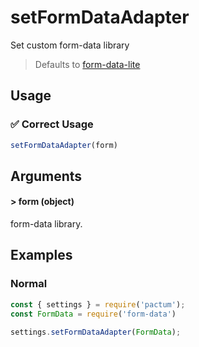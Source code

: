 # setFormDataAdapter

Set custom form-data library

> Defaults to [form-data-lite](https://www.npmjs.com/package/form-data-lite)

## Usage

### ✅  Correct Usage

```js
setFormDataAdapter(form)
```

## Arguments

#### > form (object)

form-data library.

## Examples

### Normal

```js
const { settings } = require('pactum');
const FormData = require('form-data')

settings.setFormDataAdapter(FormData);
```